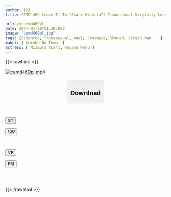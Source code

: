 ```yaml
---
author: j91
title: CEMD-469 Leave It To “Akari Niimura”! Transsexual Virginity Loss Documentary Akari Niimura Nell Aoyama

url: /v/cemd469pl
date: 2024-01-20T01:30:00Z
image: "cemd469pl.jpg"
tags: [Censored, Transsexual, Anal, Creampie, Shaved, Virgin Man	]
maker: [ Serebu No Tomo  ]
actress: [ Niimura Akari, Aoyama Neru ]
---
```



{{< rawhtml >}}

<div class="video" data-videoid="1PM4pPRbr6CJ6x">
    <a href="javascript:;">
        <img src="/v/cemd469pl/cemd469pl.jpg" width="WIDTH" height="HEIGHT" alt="cemd469pl.mp4" loading="lazy">
    </a>
</div>

<script type="text/javascript" src="https://j91.asia/asset/on-demand-st.js"></script>

<br>
  <link rel="stylesheet" href="https://j91.asia/asset/bs5.css">
  
  <center>
  <button class="btn btn-primary" type="button" data-bs-toggle="collapse" data-bs-target=".multi-collapse" aria-expanded="false" aria-controls="multiCollapseExample1 multiCollapseExample2"><h2>Download</h2></button></center>
</p>
<div class="row">
  <div class="col">
    <div class="collapse multi-collapse" id="multiCollapseExample1">
      <div class="card card-body">
	      	      <br>
<div class="buttons">  
<p><a href="https://streamtape.to/v/1PM4pPRbr6CJ6x" target="_blank"><button class="btn-hover color-3"><i class="fa fa-download"></i> ST</button></a></p>
<p><a href="https://flaswish.com/a79fowu806hv" target="_blank"><button class="btn-hover color-2"><i class="fa fa-download"></i> SW</button></a></p></div>
    </div>
  </div>
</div>
  <div class="col">
    <div class="collapse multi-collapse" id="multiCollapseExample2">
      <div class="card card-body">
	      <br>
<div class="buttons">
<p><a href="javascript:;" target="_blank"><button class="btn-hover color-9"><i class="fa fa-download"></i> VE</button></a></p>
<p><a href="javascript:;" target="_blank"><button class="btn-hover color-8"><i class="fa fa-download"></i> FM</button></a></p></div>
<br><br>
      </div>
    </div>
  </div>
</div>

{{< /rawhtml >}}